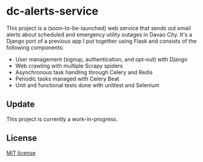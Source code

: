 # dc-alerts-service
This project is a (soon-to-be-launched) web service that sends out email alerts about scheduled and emergency utility outages in Davao City. It's a Django port of a previous app I put together using Flask and consists of the following components:
* User management (signup, authentication, and opt-out) with Django
* Web crawling with multiple Scrapy spiders
* Asynchronous task handling through Celery and Redis
* Periodic tasks managed with Celery Beat
* Unit and functional tests done with unittest and Selenium

## Update
This project is currently a work-in-progress.

## License
[MIT license](https://opensource.org/licenses/MIT)